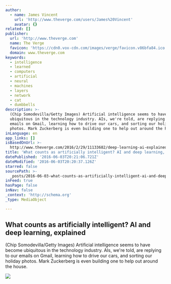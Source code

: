 ```yaml
---
author:
  - name: James Vincent
    url: 'http://www.theverge.com/users/James%20Vincent'
    avatar: {}
related: []
publisher:
  url: 'http://www.theverge.com'
  name: The Verge
  favicon: 'https://cdn0.vox-cdn.com/images/verge/favicon.v86bfa84.ico'
  domain: www.theverge.com
keywords:
  - intelligence
  - learned
  - computers
  - artificial
  - neural
  - machines
  - layers
  - network
  - cat
  - dumbbells
description: >-
  (Chip Somodevilla/Getty Images) Artificial intelligence seems to have become
  ubiquitous in the technology industry. AIs, we're told, are replying to our
  emails on Gmail, learning how to drive our cars, and sorting our holiday
  photos. Mark Zuckerberg is even building one to help out around the house.
inLanguage: en
app_links: []
isBasedOnUrl: >-
  http://www.theverge.com/2016/2/29/11133682/deep-learning-ai-explained-machine-learning
title: 'What counts as artificially intelligent? AI and deep learning, explained'
datePublished: '2016-06-03T20:21:06.721Z'
dateModified: '2016-06-03T20:20:37.126Z'
starred: false
sourcePath: >-
  _posts/2016-06-03-what-counts-as-artificially-intelligent-ai-and-deep-learnin.md
inFeed: true
hasPage: false
inNav: false
_context: 'http://schema.org'
_type: MediaObject

---
```

<article style=""><h1>What counts as artificially intelligent? AI and deep learning, explained</h1><p>(Chip Somodevilla/Getty Images) Artificial intelligence seems to have become ubiquitous in the technology industry. AIs, we're told, are replying to our emails on Gmail, learning how to drive our cars, and sorting our holiday photos. Mark Zuckerberg is even building one to help out around the house.</p><img src="https://cdn0.vox-cdn.com/thumbor/shMGLEiFi0zj_03vcyfWJKUDuOw=/0x156:3000x1844/1600x900/cdn0.vox-cdn.com/uploads/chorus_image/image/48962851/GettyImages-476176424.0.jpg" /></article>